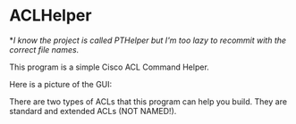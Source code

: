 # ACLHelper 

**I know the project is called PTHelper but I'm too lazy to recommit with the correct file names.*

This program is a simple Cisco ACL Command Helper. 

Here is a picture of the GUI:
<pic>
  
  
  
There are two types of ACLs that this program can help you build. They are standard and extended ACLs (NOT NAMED!).
